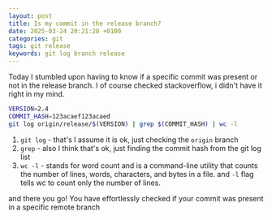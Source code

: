 ```yaml
---
layout: post
title: Is my commit in the release branch?
date: 2025-03-24 20:21:28 +0100
categories: git
tags: git release
keywords: git log branch release
---
```


Today I stumbled upon having to know if a specific commit was present or not in the release branch. I of course checked stackoverflow, i didn't have it right in my mind.

```sh
VERSION=2.4
COMMIT_HASH=123acaef123acaed
git log origin/release/$(VERSION) | grep $(COMMIT_HASH) | wc -l
```

1. `git log` - that's I assume it is ok, just checking the `origin` branch
2. `grep` - also I think that's ok, just finding the commit hash from the git log list
3. `wc -l` - stands for word count and is a command-line utility that counts the number of lines, words, characters, and bytes in a file. and `-l` flag tells wc to count only the number of lines.

and there you go! You have effortlessly checked if your commit was present in a specific remote branch


